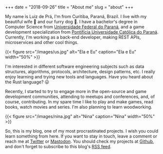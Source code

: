 +++
date = "2018-09-26"
title = "About me"
slug = "about"
+++

My name is Luiz de Prá, I'm from Curitiba, Paraná, Brazil. I live with my beautiful wife :woman: and our furry dog :dog:. I have a bachelor's degree in Computer Science from [Universidade Federal do Paraná][ufpr], and a game development specialization from [Pontifícia Universidade Católica do Paraná][pucpr]. Currently, I'm working as a back-end developer, making REST APIs, microservices and other cool things.

{{< figure src="/images/us.jpg" alt="Ela e Eu" caption="Ela e Eu" width="50%" >}}


I'm interested in different software engineering subjects such as data structures, algorithms, protocols, architecture, design patterns, etc. I really enjoy learning and trying new tools and languages. Have you heard about the Rust language? :stuck_out_tongue:

Recently, I started to try to engage more in the open-source and game development communities, attending to meetups and conferences, and, of course, contributing. In my spare time I like to play and make games, read books, watch movies and series. I'm also planning to learn woodworking.

{{< figure src="/images/nina.jpg" alt="Nina" caption="Nina" width="50%" >}}

So, this is my blog, one of my most procrastinated projects. I wish you could learn something from here. If you want to stay in touch, leave a comment or reach me at [Twitter][twitter] or [Mastodon][mastodon]. You should check my projects at [Github][github], and don't forget to subscribe to this blog's [RSS feed][feed].

[ufpr]: http://www.ufpr.br
[pucpr]: https://www.pucpr.br
[twitter]: https://twitter.com/luizdepra
[mastodon]: https://mastodon.gamedev.place/@luizdepra
[github]: https://github.com/luizdepra
[feed]: /index.xml
